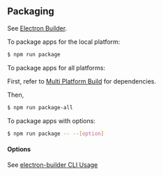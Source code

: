 ## Packaging
See [Electron Builder](https://github.com/electron-userland/electron-builder).

To package apps for the local platform:

```bash
$ npm run package
```

To package apps for all platforms:

First, refer to [Multi Platform Build](https://github.com/electron-userland/electron-builder/wiki/Multi-Platform-Build) for dependencies.

Then,
```bash
$ npm run package-all
```

To package apps with options:

```bash
$ npm run package -- --[option]
```
#### Options

See [electron-builder CLI Usage](https://github.com/electron-userland/electron-builder#cli-usage)
